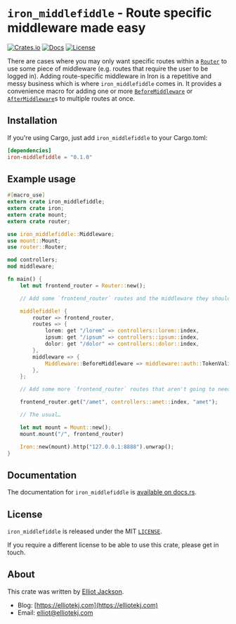 # `iron_middlefiddle` - Route specific middleware made easy

[![Crates.io](https://meritbadge.herokuapp.com/iron-middlefiddle)](https://crates.io/crates/iron-middlefiddle)
[![Docs](https://docs.rs/iron-middlefiddle/badge.svg)](https://docs.rs/iron-middlefiddle)
[![License](https://img.shields.io/badge/license-MIT-blue.svg)](https://github.com/elliotekj/iron-middlefiddle/blob/master/LICENSE)

There are cases where you may only want specific routes within
a [`Router`](https://docs.rs/router/0.5.1/router/struct.Router.html) to use some
piece of middleware (e.g. routes that require the user to be logged in). Adding
route-specific middleware in Iron is a repetitive and messy business which is
where `iron_middlefiddle` comes in. It provides a convenience macro for adding
one or more
[`BeforeMiddleware`](https://docs.rs/iron/0.5.1/iron/middleware/trait.BeforeMiddleware.html)
or
[`AfterMiddleware`](https://docs.rs/iron/0.5.1/iron/middleware/trait.AfterMiddleware.html)s
to multiple routes at once.

## Installation

If you're using Cargo, just add `iron_middlefiddle` to your Cargo.toml:

```toml
[dependencies]
iron-middlefiddle = "0.1.0"
```

## Example usage

```rust
#[macro_use]
extern crate iron_middlefiddle;
extern crate iron;
extern crate mount;
extern crate router;

use iron_middlefiddle::Middleware;
use mount::Mount;
use router::Router;

mod controllers;
mod middleware;

fn main() {
    let mut frontend_router = Router::new();

    // Add some `frontend_router` routes and the middleware they should use:

    middlefiddle! {
        router => frontend_router,
        routes => {
            lorem: get "/lorem" => controllers::lorem::index,
            ipsum: get "/ipsum" => controllers::ipsum::index,
            dolor: get "/dolor" => controllers::dolor::index,
        },
        middleware => {
            Middleware::BeforeMiddleware => middleware::auth::TokenValidity,
        },
    };

    // Add some more `frontend_router` routes that aren't going to need the middleware:

    frontend_router.get("/amet", controllers::amet::index, "amet");

    // The usual…

    let mut mount = Mount::new();
    mount.mount("/", frontend_router)

    Iron::new(mount).http("127.0.0.1:8888").unwrap();
}
```

## Documentation

The documentation for `iron_middlefiddle` is [available on
docs.rs](https://docs.rs/iron-middlefiddle).

## License

`iron_middlefiddle` is released under the MIT
[`LICENSE`](https://github.com/elliotekj/iron-middlefiddle/blob/master/LICENSE).

If you require a different license to be able to use this crate, please get in
touch.

## About

This crate was written by [Elliot Jackson](https://elliotekj.com).

- Blog: [https://elliotekj.com](https://elliotekj.com)
- Email: elliot@elliotekj.com
